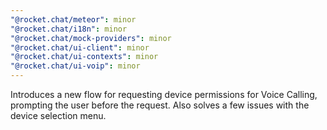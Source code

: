 ```yaml
---
"@rocket.chat/meteor": minor
"@rocket.chat/i18n": minor
"@rocket.chat/mock-providers": minor
"@rocket.chat/ui-client": minor
"@rocket.chat/ui-contexts": minor
"@rocket.chat/ui-voip": minor
---
```


Introduces a new flow for requesting device permissions for Voice Calling, prompting the user before the request. Also solves a few issues with the device selection menu.
